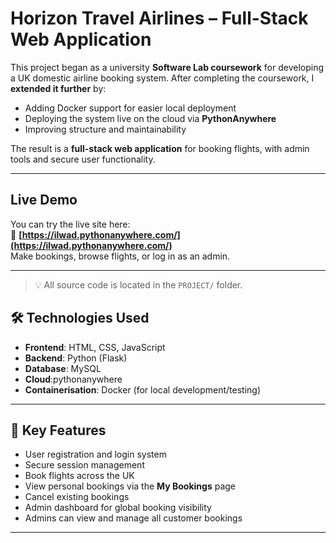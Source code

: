 
# Horizon Travel Airlines – Full-Stack Web Application

This project began as a university **Software Lab coursework** for developing a UK domestic airline booking system. After completing the coursework, I **extended it further** by:

- Adding Docker support for easier local deployment  
- Deploying the system live on the cloud via **PythonAnywhere**  
- Improving structure and maintainability  

The result is a **full-stack web application** for booking flights, with admin tools and secure user functionality.

---

## Live Demo

You can try the live site here:  
🔗 **[https://ilwad.pythonanywhere.com/](https://ilwad.pythonanywhere.com/)**  
Make bookings, browse flights, or log in as an admin.

---

> 💡 All source code is located in the `PROJECT/` folder.
## 🛠️ Technologies Used

- **Frontend**: HTML, CSS, JavaScript  
- **Backend**: Python (Flask)  
- **Database**: MySQL
- **Cloud**:pythonanywhere
- **Containerisation**: Docker (for local development/testing)

---

## 🔐 Key Features

- User registration and login system  
- Secure session management  
- Book flights across the UK  
- View personal bookings via the **My Bookings** page  
- Cancel existing bookings  
- Admin dashboard for global booking visibility  
- Admins can view and manage all customer bookings

---


